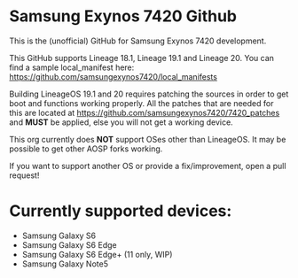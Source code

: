 # Samsung Exynos 7420 Github
This is the (unofficial) GitHub for Samsung Exynos 7420 development.

This GitHub supports Lineage 18.1, Lineage 19.1 and Lineage 20. You can find a sample local_manifest here: <https://github.com/samsungexynos7420/local_manifests>

Building LineageOS 19.1 and 20 requires patching the sources in order to get boot and functions working properly. All the patches that are needed for this are located at <https://github.com/samsungexynos7420/7420_patches> and **MUST** be applied, else you will not get a working device. 

This org currently does **NOT** support OSes other than LineageOS. It may be possible to get other AOSP forks working. 

If you want to support another OS or provide a fix/improvement, open a pull request!

# Currently supported devices:
- Samsung Galaxy S6
- Samsung Galaxy S6 Edge
- Samsung Galaxy S6 Edge+ (11 only, WIP)
- Samsung Galaxy Note5
